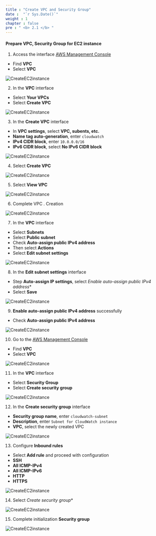 ```yaml
---
title : "Create VPC and Security Group"
date :  "`r Sys.Date()`" 
weight : 1 
chapter : false
pre : " <b> 2.1 </b> "
---
```


#### Prepare VPC, Security Group for EC2 instance

1. Access the interface [AWS Management Console](https://aws.amazon.com/console/)

- Find **VPC**
- Select **VPC**

![CreateEC2instance](/images/2-Prerequiste/2.1-Createec2instance/0001-createec2instance.png)

2. In the **VPC** interface

- Select **Your VPCs**
- Select **Create VPC**

![CreateEC2instance](/images/2-Prerequiste/2.1-Createec2instance/0002-createec2instance.png)

3. In the **Create VPC** interface

- In **VPC settings**, select **VPC, subents, etc.**
- **Name tag auto-generation**, enter ```cloudwatch```
- **IPv4 CIDR block**, enter ```10.0.0.0/16```
- **IPv6 CIDR block**, select **No IPv6 CIDR block**

![CreateEC2instance](/images/2-Prerequiste/2.1-Createec2instance/0003-createec2instance.png)

4. Select **Create VPC**

![CreateEC2instance](/images/2-Prerequiste/2.1-Createec2instance/0004-createec2instance.png)

5. Select **View VPC**

![CreateEC2instance](/images/2-Prerequiste/2.1-Createec2instance/0005-createec2instance.png)

6. Complete VPC . Creation

![CreateEC2instance](/images/2-Prerequiste/2.1-Createec2instance/0006-createec2instance.png)

7. In the **VPC** interface

- Select **Subnets**
- Select **Public subnet**
- Check **Auto-assign public IPv4 address**
- Then select **Actions**
- Select **Edit subnet settings**

![CreateEC2instance](/images/2-Prerequiste/2.1-Createec2instance/0007-createec2instance.png)

8. In the **Edit subnet settings** interface

- Step **Auto-assign IP settings**, select *Enable auto-assign public IPv4 address**
- Select **Save**

![CreateEC2instance](/images/2-Prerequiste/2.1-Createec2instance/0008-createec2instance.png)

9. **Enable auto-assign public IPv4 address** successfully

- Check **Auto-assign public IPv4 address**

![CreateEC2instance](/images/2-Prerequiste/2.1-Createec2instance/0009-createec2instance.png)

10. Go to the [AWS Management Console](https://aws.amazon.com/console/)

- Find **VPC**
- Select **VPC**

![CreateEC2instance](/images/2-Prerequiste/2.1-Createec2instance/0001-createec2instance.png)

11. In the **VPC** interface

- Select **Security Group**
- Select **Create security group**

![CreateEC2instance](/images/2-Prerequiste/2.1-Createec2instance/00010-createec2instance.png)

12. In the **Create security group** interface

- **Security group name**, enter ```cloudwatch-subnet```
- **Description**, enter ```Subnet for CloudWatch instance```
- **VPC**, select the newly created VPC

![CreateEC2instance](/images/2-Prerequiste/2.1-Createec2instance/00011-createec2instance.png)

13. Configure **Inbound rules**

- Select **Add rule** and proceed with configuration
- **SSH**
- **All ICMP-IPv4**
- **All ICMP-IPv6**
- **HTTP**
- **HTTPS**

![CreateEC2instance](/images/2-Prerequiste/2.1-Createec2instance/00012-createec2instance.png)

14. Select *Create security group**

![CreateEC2instance](/images/2-Prerequiste/2.1-Createec2instance/00013-createec2instance.png)

15. Complete initialization **Security group**

![CreateEC2instance](/images/2-Prerequiste/2.1-Createec2instance/00014-createec2instance.png)

